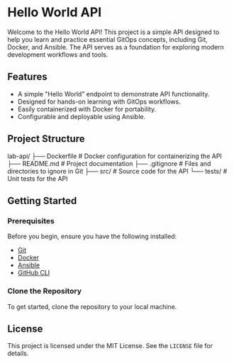 # Hello World API

Welcome to the Hello World API! This project is a simple API designed to help you learn and practice essential GitOps concepts, including Git, Docker, and Ansible. The API serves as a foundation for exploring modern development workflows and tools.

## Features

- A simple "Hello World" endpoint to demonstrate API functionality.
- Designed for hands-on learning with GitOps workflows.
- Easily containerized with Docker for portability.
- Configurable and deployable using Ansible.

## Project Structure

lab-api/
├── Dockerfile       # Docker configuration for containerizing the API
├── README.md        # Project documentation
├── .gitignore       # Files and directories to ignore in Git
├── src/             # Source code for the API
└── tests/           # Unit tests for the API

## Getting Started

### Prerequisites

Before you begin, ensure you have the following installed:

- [Git](https://git-scm.com/)
- [Docker](https://www.docker.com/)
- [Ansible](https://www.ansible.com/)
- [GitHub CLI](https://cli.github.com/)

### Clone the Repository

To get started, clone the repository to your local machine. 

## License

This project is licensed under the MIT License. See the `LICENSE` file for details.